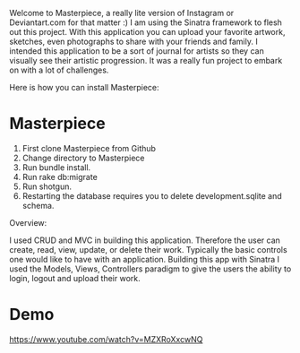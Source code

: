 Welcome to Masterpiece, a really lite version of Instagram or Deviantart.com for that
matter :) I am using the Sinatra framework to flesh out this project. With this application
you can upload your favorite artwork, sketches, even photographs to share with your friends and
family. I intended this application to be a sort of journal for artists so they can visually
see their artistic progression. It was a really fun project to embark on with a lot of challenges.

Here is how you can install Masterpiece:

# Masterpiece
1. First clone Masterpiece from Github
2. Change directory to Masterpiece
3. Run bundle install.
4. Run rake db:migrate
5. Run shotgun.
6. Restarting the database requires you to delete development.sqlite and schema.

Overview:

I used CRUD and MVC in building this application. Therefore the user can create, read, view, update, or delete their work. Typically the basic controls one would like to have with an application. Building this app with Sinatra I used the Models, Views, Controllers paradigm to give the users the ability to login, logout and upload their work.

# Demo

https://www.youtube.com/watch?v=MZXRoXxcwNQ
